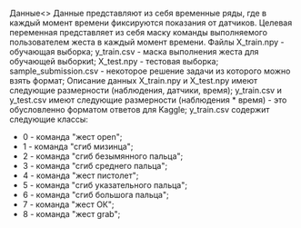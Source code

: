 Данные<>
Данные представляют из себя временные ряды, где в каждый момент времени фиксируются показания от датчиков.
Целевая переменная представляет из себя маску команды выполняемого пользователем жеста в каждый момент времени.
Файлы
X_train.npy - обучающая выборка;
y_train.csv - маска выполнения жеста для обучающей выборкиt;
X_test.npy - тестовая выборка;
sample_submission.csv - некоторое решение задачи из которого можно взять формат;
Описание данных
X_train.npy и X_test.npy имеют следующие размерности (наблюдения, датчики, время);
y_train.csv и y_test.csv имеют следующие размерности (наблюдения * время) - это обусловленно форматом ответов для Kaggle;
y_train.csv содержит следующие классы:
- 0 - команда "жест open";
- 1 - команда "сгиб мизинца";
- 2 - команда "сгиб безымянного пальца";
- 3 - команда "сгиб среднего пальца";
- 4 - команда "жест пистолет";
- 5 - команда "сгиб указательного пальца";
- 6 - команда "сгиб большога пальца";
- 7 - команда "жест ОК";
- 8 - команда "жест grab";
